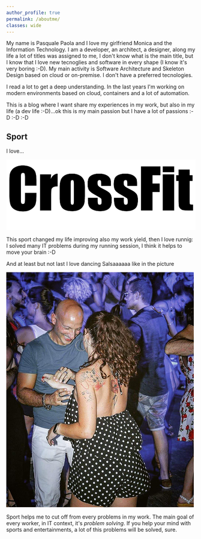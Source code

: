 ```yaml
---
author_profile: true
permalink: /aboutme/
classes: wide
---
```


My name is Pasquale Paola and I love my girlfriend Monica and the Information Technology. I am a developer, an architect, a designer, along my life a lot of titles was assigned to me, I don't know what is the main title, but I know that I love new tecnoglies and software in every shape (I know it's very boring :-D). My main activity is Software Architecture and Skeleton Design based on cloud or on-premise. I don't have a preferred tecnologies.

I read a lot to get a deep understanding. In the last years I'm working on modern environments based on cloud, containers and a lot of automation. 

This is a blog where I want share my experiences in my work, but also in my life (a dev life :-D)...ok this is my main passion but I have a lot of passions :-D :-D :-D

Sport
-----

I love...

![Crossfit](/assets/images/crossfit.png)

This sport changed my life improving also my work yield, then I love runnig: I solved many IT problems during my running session, I think it helps to move your brain :-D

And at least but not last I love dancing Salsaaaaaa like in the picture

![Dancing](/assets/images/dance.jpg)

Sport helps me to cut off from every problems in my work. The main goal of every worker, in IT context, it's *problem solving*. If you help your mind with sports and entertainments, a lot of this problems will be solved, sure.